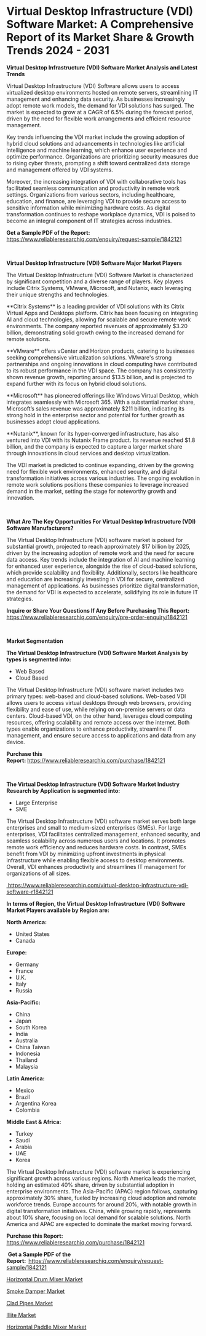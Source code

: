 <p><h1>Virtual Desktop Infrastructure (VDI) Software Market: A Comprehensive Report of its Market Share & Growth Trends 2024 - 2031</h1></p><p><strong>Virtual Desktop Infrastructure (VDI) Software Market Analysis and Latest Trends</strong></p>
<p><p>Virtual Desktop Infrastructure (VDI) Software allows users to access virtualized desktop environments hosted on remote servers, streamlining IT management and enhancing data security. As businesses increasingly adopt remote work models, the demand for VDI solutions has surged. The market is expected to grow at a CAGR of 6.5% during the forecast period, driven by the need for flexible work arrangements and efficient resource management.</p><p>Key trends influencing the VDI market include the growing adoption of hybrid cloud solutions and advancements in technologies like artificial intelligence and machine learning, which enhance user experience and optimize performance. Organizations are prioritizing security measures due to rising cyber threats, prompting a shift toward centralized data storage and management offered by VDI systems.</p><p>Moreover, the increasing integration of VDI with collaborative tools has facilitated seamless communication and productivity in remote work settings. Organizations from various sectors, including healthcare, education, and finance, are leveraging VDI to provide secure access to sensitive information while minimizing hardware costs. As digital transformation continues to reshape workplace dynamics, VDI is poised to become an integral component of IT strategies across industries.</p></p>
<p><strong>Get a Sample PDF of the Report:&nbsp;</strong> <a href="https://www.reliableresearchiq.com/enquiry/request-sample/1842121?utm_campaign=1123&utm_medium=2&utm_source=Github&utm_content=ia&utm_term=16102024&utm_id=virtual-desktop-infrastructure-vdi-software">https://www.reliableresearchiq.com/enquiry/request-sample/1842121</a></p>
<p>&nbsp;</p>
<p><strong>Virtual Desktop Infrastructure (VDI) Software Major Market Players</strong></p>
<p><p>The Virtual Desktop Infrastructure (VDI) Software Market is characterized by significant competition and a diverse range of players. Key players include Citrix Systems, VMware, Microsoft, and Nutanix, each leveraging their unique strengths and technologies.</p><p>**Citrix Systems** is a leading provider of VDI solutions with its Citrix Virtual Apps and Desktops platform. Citrix has been focusing on integrating AI and cloud technologies, allowing for scalable and secure remote work environments. The company reported revenues of approximately $3.20 billion, demonstrating solid growth owing to the increased demand for remote solutions.</p><p>**VMware** offers vCenter and Horizon products, catering to businesses seeking comprehensive virtualization solutions. VMware's strong partnerships and ongoing innovations in cloud computing have contributed to its robust performance in the VDI space. The company has consistently shown revenue growth, reporting around $13.5 billion, and is projected to expand further with its focus on hybrid cloud solutions.</p><p>**Microsoft** has pioneered offerings like Windows Virtual Desktop, which integrates seamlessly with Microsoft 365. With a substantial market share, Microsoft’s sales revenue was approximately $211 billion, indicating its strong hold in the enterprise sector and potential for further growth as businesses adopt cloud applications.</p><p>**Nutanix**, known for its hyper-converged infrastructure, has also ventured into VDI with its Nutanix Frame product. Its revenue reached $1.8 billion, and the company is expected to capture a larger market share through innovations in cloud services and desktop virtualization.</p><p>The VDI market is predicted to continue expanding, driven by the growing need for flexible work environments, enhanced security, and digital transformation initiatives across various industries. The ongoing evolution in remote work solutions positions these companies to leverage increased demand in the market, setting the stage for noteworthy growth and innovation.</p></p>
<p>&nbsp;</p>
<p><strong>What Are The Key Opportunities For Virtual Desktop Infrastructure (VDI) Software Manufacturers?</strong></p>
<p><p>The Virtual Desktop Infrastructure (VDI) software market is poised for substantial growth, projected to reach approximately $17 billion by 2025, driven by the increasing adoption of remote work and the need for secure data access. Key trends include the integration of AI and machine learning for enhanced user experience, alongside the rise of cloud-based solutions, which provide scalability and flexibility. Additionally, sectors like healthcare and education are increasingly investing in VDI for secure, centralized management of applications. As businesses prioritize digital transformation, the demand for VDI is expected to accelerate, solidifying its role in future IT strategies.</p></p>
<p><strong>Inquire or Share Your Questions If Any Before Purchasing This Report:</strong> <a href="https://www.reliableresearchiq.com/enquiry/pre-order-enquiry/1842121?utm_campaign=1123&utm_medium=2&utm_source=Github&utm_content=ia&utm_term=16102024&utm_id=virtual-desktop-infrastructure-vdi-software">https://www.reliableresearchiq.com/enquiry/pre-order-enquiry/1842121</a></p>
<p>&nbsp;</p>
<p><strong>Market Segmentation</strong></p>
<p><strong>The Virtual Desktop Infrastructure (VDI) Software Market Analysis by types is segmented into:</strong></p>
<p><ul><li>Web Based</li><li>Cloud Based</li></ul></p>
<p><p>The Virtual Desktop Infrastructure (VDI) software market includes two primary types: web-based and cloud-based solutions. Web-based VDI allows users to access virtual desktops through web browsers, providing flexibility and ease of use, while relying on on-premise servers or data centers. Cloud-based VDI, on the other hand, leverages cloud computing resources, offering scalability and remote access over the internet. Both types enable organizations to enhance productivity, streamline IT management, and ensure secure access to applications and data from any device.</p></p>
<p><strong>Purchase this Report:&nbsp;</strong><a href="https://www.reliableresearchiq.com/purchase/1842121?utm_campaign=1123&utm_medium=2&utm_source=Github&utm_content=ia&utm_term=16102024&utm_id=virtual-desktop-infrastructure-vdi-software">https://www.reliableresearchiq.com/purchase/1842121</a></p>
<p>&nbsp;</p>
<p><strong>The Virtual Desktop Infrastructure (VDI) Software Market Industry Research by Application is segmented into:</strong></p>
<p><ul><li>Large Enterprise</li><li>SME</li></ul></p>
<p><p>The Virtual Desktop Infrastructure (VDI) software market serves both large enterprises and small to medium-sized enterprises (SMEs). For large enterprises, VDI facilitates centralized management, enhanced security, and seamless scalability across numerous users and locations. It promotes remote work efficiency and reduces hardware costs. In contrast, SMEs benefit from VDI by minimizing upfront investments in physical infrastructure while enabling flexible access to desktop environments. Overall, VDI enhances productivity and streamlines IT management for organizations of all sizes.</p></p>
<p><a href="https://www.reliableresearchiq.com/virtual-desktop-infrastructure-vdi-software-r1842121?utm_campaign=1123&utm_medium=2&utm_source=Github&utm_content=ia&utm_term=16102024&utm_id=virtual-desktop-infrastructure-vdi-software">&nbsp;https://www.reliableresearchiq.com/virtual-desktop-infrastructure-vdi-software-r1842121</a></p>
<p><strong>In terms of Region, the Virtual Desktop Infrastructure (VDI) Software Market Players available by Region are:</strong></p>
<p>
    <p> <strong> North America: </strong>
        <ul>
            <li>United States</li>
            <li>Canada</li>
        </ul>
        </p> 
    <p> <strong> Europe: </strong>
        <ul>
            <li>Germany</li>
            <li>France</li>
            <li>U.K.</li>
            <li>Italy</li>
            <li>Russia</li>
        </ul>
        </p> 
    <p> <strong> Asia-Pacific: </strong>
        <ul>
            <li>China</li>
            <li>Japan</li>
            <li>South Korea</li>
            <li>India</li>
            <li>Australia</li>
            <li>China Taiwan</li>
            <li>Indonesia</li>
            <li>Thailand</li>
            <li>Malaysia</li>
        </ul>
        </p> 
    <p> <strong> Latin America: </strong>
        <ul>
            <li>Mexico</li>
            <li>Brazil</li>
            <li>Argentina Korea</li>
            <li>Colombia</li>
        </ul>
        </p> 
    <p> <strong> Middle East & Africa: </strong>
        <ul>
            <li>Turkey</li>
            <li>Saudi</li>
            <li>Arabia</li>
            <li>UAE</li>
            <li>Korea</li>
        </ul>
    </p>
    </p>
<p><p>The Virtual Desktop Infrastructure (VDI) software market is experiencing significant growth across various regions. North America leads the market, holding an estimated 40% share, driven by substantial adoption in enterprise environments. The Asia-Pacific (APAC) region follows, capturing approximately 30% share, fueled by increasing cloud adoption and remote workforce trends. Europe accounts for around 20%, with notable growth in digital transformation initiatives. China, while growing rapidly, represents about 10% share, focusing on local demand for scalable solutions. North America and APAC are expected to dominate the market moving forward.</p></p>
<p><strong>Purchase this Report: </strong><a href="https://www.reliableresearchiq.com/purchase/1842121?utm_campaign=1123&utm_medium=2&utm_source=Github&utm_content=ia&utm_term=16102024&utm_id=virtual-desktop-infrastructure-vdi-software">https://www.reliableresearchiq.com/purchase/1842121</a></p>
<p>&nbsp;<strong>Get a Sample PDF of the Report:&nbsp;&nbsp;</strong><a href="https://www.reliableresearchiq.com/enquiry/request-sample/1842121?utm_campaign=1123&utm_medium=2&utm_source=Github&utm_content=ia&utm_term=16102024&utm_id=virtual-desktop-infrastructure-vdi-software">https://www.reliableresearchiq.com/enquiry/request-sample/1842121</a></p>
<p><strong></strong></p>
<p><p><a href="https://issuu.com/reportprime-2/docs/horizontal-drum-mixer-market-size-2_d1f116ee0b34ab?utm_campaign=1123&utm_medium=2&utm_source=Github&utm_content=ia&utm_term=16102024&utm_id=virtual-desktop-infrastructure-vdi-software">Horizontal Drum Mixer Market</a></p><p><a href="https://github.com/dowsegmspivadlk/Market-Research-Report-List-1/blob/main/smoke-damper-market.md?utm_campaign=1123&utm_medium=2&utm_source=Github&utm_content=ia&utm_term=16102024&utm_id=virtual-desktop-infrastructure-vdi-software">Smoke Damper Market</a></p><p><a href="https://www.linkedin.com/pulse/mapping-clad-pipes-market-trends-challenges-breakthroughs-8ovic?utm_campaign=1123&utm_medium=2&utm_source=Github&utm_content=ia&utm_term=16102024&utm_id=virtual-desktop-infrastructure-vdi-software">Clad Pipes Market</a></p><p><a href="https://www.linkedin.com/pulse/global-illite-market-landscape-future-trends-strategic-jhsqc?utm_campaign=1123&utm_medium=2&utm_source=Github&utm_content=ia&utm_term=16102024&utm_id=virtual-desktop-infrastructure-vdi-software">Illite Market</a></p><p><a href="https://issuu.com/reportprime-2/docs/horizontal-paddle-mixer-market-size_f20401f6461f08?utm_campaign=1123&utm_medium=2&utm_source=Github&utm_content=ia&utm_term=16102024&utm_id=virtual-desktop-infrastructure-vdi-software">Horizontal Paddle Mixer Market</a></p></p>